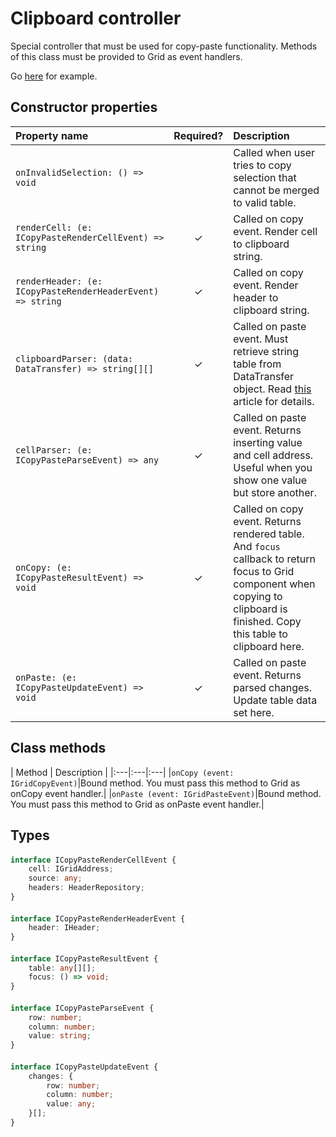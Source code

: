 # Clipboard controller
Special controller that must be used for copy-paste functionality.
Methods of this class must be provided to Grid as event handlers.

Go [here](/examples/clipboard) for example.

## Constructor properties
| Property name | Required? | Description |
|:---|:---:|:---|
|`onInvalidSelection: () => void`||Called when user tries to copy selection that cannot be merged to valid table.|
|`renderCell: (e: ICopyPasteRenderCellEvent) => string`|✓|Called on copy event. Render cell to clipboard string.|
|`renderHeader: (e: ICopyPasteRenderHeaderEvent) => string`|✓|Called on copy event. Render header to clipboard string.|
|`clipboardParser: (data: DataTransfer) => string[][]`|✓|Called on paste event. Must retrieve string table from DataTransfer object. Read [this](https://developer.mozilla.org/en-US/docs/Web/API/DataTransfer) article for details.|
|`cellParser: (e: ICopyPasteParseEvent) => any`|✓|Called on paste event. Returns inserting value and cell address. Useful when you show one value but store another.|
|`onCopy: (e: ICopyPasteResultEvent) => void`|✓|Called on copy event. Returns rendered table. And `focus` callback to return focus to Grid component when copying to clipboard is finished. Copy this table to clipboard here.|
|`onPaste: (e: ICopyPasteUpdateEvent) => void`|✓|Called on paste event. Returns parsed changes. Update table data set here.|

## Class methods
| Method | Description |
|:---|:---|:---|
|`onCopy (event: IGridCopyEvent)`|Bound method. You must pass this method to Grid as onCopy event handler.|
|`onPaste (event: IGridPasteEvent)`|Bound method. You must pass this method to Grid as onPaste event handler.|

## Types
#### <a name="ICopyPasteRenderCellEvent"></a>
```typescript
interface ICopyPasteRenderCellEvent {
    cell: IGridAddress;
    source: any;
    headers: HeaderRepository;
}
```

#### <a name="ICopyPasteRenderHeaderEvent"></a>
```typescript
interface ICopyPasteRenderHeaderEvent {
    header: IHeader;
}
```

#### <a name="ICopyPasteResultEvent"></a>
```typescript
interface ICopyPasteResultEvent {
    table: any[][];
    focus: () => void;
}
```

#### <a name="ICopyPasteParseEvent"></a>
```typescript
interface ICopyPasteParseEvent {
    row: number;
    column: number;
    value: string;
}
```

#### <a name="ICopyPasteUpdateEvent"></a>
```typescript
interface ICopyPasteUpdateEvent {
    changes: {
        row: number;
        column: number;
        value: any;
    }[];
}
```